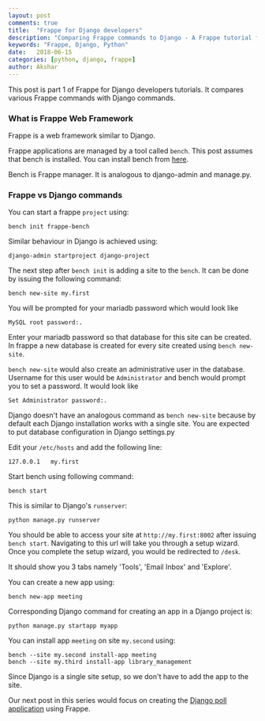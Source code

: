 ```yaml
---
layout: post
comments: true
title:  "Frappe for Django developers"
description: "Comparing Frappe commands to Django - A Frappe tutorial for Django devs"
keywords: "Frappe, Django, Python"
date:   2018-06-15
categories: [python, django, frappe]
author: Akshar
---
```



This post is part 1 of Frappe for Django developers tutorials. It compares various Frappe commands with Django commands.

### What is Frappe Web Framework

Frappe is a web framework similar to Django.

Frappe applications are managed by a tool called `bench`. This post assumes that bench is installed. You can install bench from <a href="https://github.com/frappe/frappe/wiki/The-Hitchhiker's-Guide-to-Installing-Frapp%C3%A9-on-Mac-OS-X" target="_blank">here</a>.

Bench is Frappe manager. It is analogous to django-admin and manage.py.


### Frappe vs Django commands


You can start a frappe `project` using:

    bench init frappe-bench

Similar behaviour in Django is achieved using:

    django-admin startproject django-project

The next step after `bench init` is adding a site to the `bench`. It can be done by issuing the following command:

    bench new-site my.first

You will be prompted for your mariadb password which would look like

    MySQL root password:.

Enter your mariadb password so that database for this site can be created. In frappe a new database is created for every site created using `bench new-site`.

`bench new-site` would also create an administrative user in the database. Username for this user would be `Administrator` and bench would prompt you to set a password. It would look like

    Set Administrator password:.

Django doesn't have an analogous command as `bench new-site` because by default each Django installation works with a single site. You are expected to put database configuration in Django settings.py

Edit your `/etc/hosts` and add the following line:

    127.0.0.1   my.first

Start bench using following command:

    bench start

This is similar to Django's `runserver`:

    python manage.py runserver

You should be able to access your site at `http://my.first:8002` after issuing `bench start`. Navigating to this url will take you through a setup wizard. Once you complete the setup wizard, you would be redirected to `/desk`.

It should show you 3 tabs namely 'Tools', 'Email Inbox' and 'Explore'.

You can create a new app using:

    bench new-app meeting

Corresponding Django command for creating an app in a Django project is:

    python manage.py startapp myapp

You can install app `meeting` on site `my.second` using:

    bench --site my.second install-app meeting
    bench --site my.third install-app library_management

Since Django is a single site setup, so we don't have to add the app to the site.

Our next post in this series would focus on creating the [Django poll application](https://docs.djangoproject.com/en/2.0/intro/tutorial01/) using Frappe.
